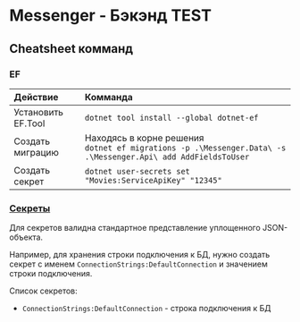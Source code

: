# Messenger - Бэкэнд TEST

## Cheatsheet комманд

### EF
| Действие           | Комманда                                                                                                                |
|:-------------------|:------------------------------------------------------------------------------------------------------------------------|
| Установить EF.Tool | `dotnet tool install --global dotnet-ef`                                                                                |
| Создать миграцию   | Находясь в корне решения<br/> `dotnet ef migrations -p .\Messenger.Data\ -s .\Messenger.Api\ add AddFieldsToUser` |
| Создать секрет     | `dotnet user-secrets set "Movies:ServiceApiKey" "12345"`                                                                |

### [Секреты](https://learn.microsoft.com/en-us/aspnet/core/security/app-secrets?view=aspnetcore-7.0&tabs=windows)

Для секретов валидна стандартное представление уплощенного JSON-объекта. 

Например, для хранения строки подключения к БД, нужно создать секрет с именем `ConnectionStrings:DefaultConnection` и значением строки подключения.

Список секретов:
- `ConnectionStrings:DefaultConnection` - строка подключения к БД